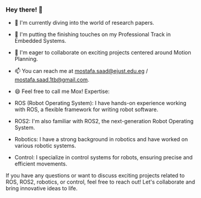 ### Hey there! 👋
- 🔭 I'm currently diving into the world of research papers.
- 🌱 I'm putting the finishing touches on my Professional Track in Embedded Systems.
- 👯 I'm eager to collaborate on exciting projects centered around Motion Planning.
- 📫 You can reach me at mostafa.saad@ejust.edu.eg / mostafa.saad.1tb@gmail.com.
- 😄 Feel free to call me Mox!
Expertise:

- ROS (Robot Operating System): I have hands-on experience working with ROS, a flexible framework for writing robot software.
- ROS2: I'm also familiar with ROS2, the next-generation Robot Operating System.
- Robotics: I have a strong background in robotics and have worked on various robotic systems.
- Control: I specialize in control systems for robots, ensuring precise and efficient movements.

If you have any questions or want to discuss exciting projects related to ROS, ROS2, robotics, or control, feel free to reach out! Let's collaborate and bring innovative ideas to life.

<!--

### Hi there 👋
- 🔭 I’m currently working on Some Research Papers 
- 🌱 I’m currently Finishing Professional Track in Embedded systems 
- 👯 I’m looking to collaborate on more Project Related to Motion Planning 
- 📫 How to reach me: mostafa.saad@ejust.edu.eg
- 😄 You can Call me Mox 


**Mostafasaad1/Mostafasaad1** is a ✨ _special_ ✨ repository because its `README.md` (this file) appears on your GitHub profile.

Here are some ideas to get you started:

- 🔭 I’m currently working on ...
- 🌱 I’m currently learning ...
- 👯 I’m looking to collaborate on ...
- 🤔 I’m looking for help with ...
- 💬 Ask me about ...
- 📫 How to reach me: ...
- 😄 Pronouns: ...
- ⚡ Fun fact: ...
-->

